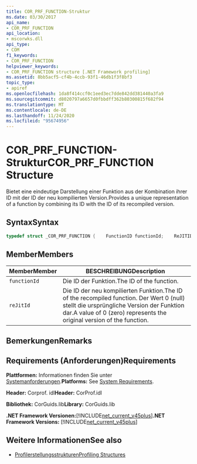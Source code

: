 ```yaml
---
title: COR_PRF_FUNCTION-Struktur
ms.date: 03/30/2017
api_name:
- COR_PRF_FUNCTION
api_location:
- mscorwks.dll
api_type:
- COM
f1_keywords:
- COR_PRF_FUNCTION
helpviewer_keywords:
- COR_PRF_FUNCTION structure [.NET Framework profiling]
ms.assetid: 8bb5acf5-cf4b-4ccb-93f1-46db1f3f8bf3
topic_type:
- apiref
ms.openlocfilehash: 1da8f414ccf0c1eed3ec7dde842dd381440a3fa9
ms.sourcegitcommit: d8020797a6657d0fbbdff362b80300815f682f94
ms.translationtype: MT
ms.contentlocale: de-DE
ms.lasthandoff: 11/24/2020
ms.locfileid: "95674956"
---
```

# <a name="cor_prf_function-structure"></a><span data-ttu-id="f444c-102">COR_PRF_FUNCTION-Struktur</span><span class="sxs-lookup"><span data-stu-id="f444c-102">COR_PRF_FUNCTION Structure</span></span>

<span data-ttu-id="f444c-103">Bietet eine eindeutige Darstellung einer Funktion aus der Kombination ihrer ID mit der ID der neu kompilierten Version.</span><span class="sxs-lookup"><span data-stu-id="f444c-103">Provides a unique representation of a function by combining its ID with the ID of its recompiled version.</span></span>  
  
## <a name="syntax"></a><span data-ttu-id="f444c-104">Syntax</span><span class="sxs-lookup"><span data-stu-id="f444c-104">Syntax</span></span>  
  
```cpp  
typedef struct _COR_PRF_FUNCTION {    FunctionID functionId;    ReJITID    reJitId;} COR_PRF_FUNCTION;  
```  
  
## <a name="members"></a><span data-ttu-id="f444c-105">Member</span><span class="sxs-lookup"><span data-stu-id="f444c-105">Members</span></span>  
  
|<span data-ttu-id="f444c-106">Member</span><span class="sxs-lookup"><span data-stu-id="f444c-106">Member</span></span>|<span data-ttu-id="f444c-107">BESCHREIBUNG</span><span class="sxs-lookup"><span data-stu-id="f444c-107">Description</span></span>|  
|------------|-----------------|  
|`functionId`|<span data-ttu-id="f444c-108">Die ID der Funktion.</span><span class="sxs-lookup"><span data-stu-id="f444c-108">The ID of the function.</span></span>|  
|`reJitId`|<span data-ttu-id="f444c-109">Die ID der neu kompilierten Funktion.</span><span class="sxs-lookup"><span data-stu-id="f444c-109">The ID of the recompiled function.</span></span> <span data-ttu-id="f444c-110">Der Wert 0 (null) stellt die ursprüngliche Version der Funktion dar.</span><span class="sxs-lookup"><span data-stu-id="f444c-110">A value of 0 (zero) represents the original version of the function.</span></span>|  
  
## <a name="remarks"></a><span data-ttu-id="f444c-111">Bemerkungen</span><span class="sxs-lookup"><span data-stu-id="f444c-111">Remarks</span></span>  
  
## <a name="requirements"></a><span data-ttu-id="f444c-112">Requirements (Anforderungen)</span><span class="sxs-lookup"><span data-stu-id="f444c-112">Requirements</span></span>  

 <span data-ttu-id="f444c-113">**Plattformen:** Informationen finden Sie unter [Systemanforderungen](../../get-started/system-requirements.md).</span><span class="sxs-lookup"><span data-stu-id="f444c-113">**Platforms:** See [System Requirements](../../get-started/system-requirements.md).</span></span>  
  
 <span data-ttu-id="f444c-114">**Header:** Corprof. idl</span><span class="sxs-lookup"><span data-stu-id="f444c-114">**Header:** CorProf.idl</span></span>  
  
 <span data-ttu-id="f444c-115">**Bibliothek:** CorGuids.lib</span><span class="sxs-lookup"><span data-stu-id="f444c-115">**Library:** CorGuids.lib</span></span>  
  
 <span data-ttu-id="f444c-116">**.NET Framework Versionen:**[!INCLUDE[net_current_v45plus](../../../../includes/net-current-v45plus-md.md)]</span><span class="sxs-lookup"><span data-stu-id="f444c-116">**.NET Framework Versions:** [!INCLUDE[net_current_v45plus](../../../../includes/net-current-v45plus-md.md)]</span></span>  
  
## <a name="see-also"></a><span data-ttu-id="f444c-117">Weitere Informationen</span><span class="sxs-lookup"><span data-stu-id="f444c-117">See also</span></span>

- [<span data-ttu-id="f444c-118">Profilerstellungsstrukturen</span><span class="sxs-lookup"><span data-stu-id="f444c-118">Profiling Structures</span></span>](profiling-structures.md)
